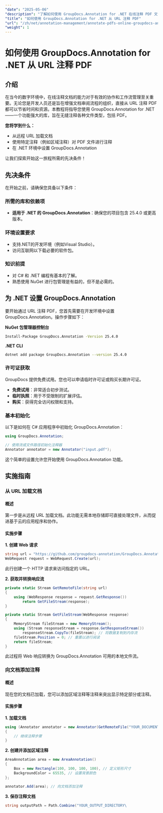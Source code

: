 ```yaml
---
"date": "2025-05-06"
"description": "了解如何使用 GroupDocs.Annotation for .NET 在线注释 PDF 文件。使用高效的注释技术简化文档审阅流程。"
"title": "如何使用 GroupDocs.Annotation for .NET 从 URL 注释 PDF"
"url": "/zh/net/annotation-management/annotate-pdfs-online-groupdocs-annotation-net/"
"weight": 1
---
```


# 如何使用 GroupDocs.Annotation for .NET 从 URL 注释 PDF

## 介绍

在当今的数字环境中，在线注释文档的能力对于有效的协作和工作流管理至关重要。无论您是开发人员还是旨在增强文档审阅流程的组织，直接从 URL 注释 PDF 都可以节省时间和资源。本教程将指导您使用 GroupDocs.Annotation for .NET——一个功能强大的库，旨在无缝注释各种文件类型，包括 PDF。

**您将学到什么：**
- 从远程 URL 加载文档
- 使用特定注释（例如区域注释）对 PDF 文件进行注释
- 在 .NET 环境中设置 GroupDocs.Annotation

让我们探索开始这一旅程所需的先决条件！

## 先决条件

在开始之前，请确保您具备以下条件：

### 所需的库和依赖项
- **适用于 .NET 的 GroupDocs.Annotation**：确保您的项目包含 25.4.0 或更高版本。
  

### 环境设置要求
- 支持.NET的开发环境（例如Visual Studio）。
- 访问互联网以下载必要的软件包。

### 知识前提
- 对 C# 和 .NET 编程有基本的了解。
- 熟悉使用 NuGet 进行包管理是有益的，但不是必需的。

## 为 .NET 设置 GroupDocs.Annotation

要开始通过 URL 注释 PDF，您首先需要在开发环境中设置 GroupDocs.Annotation。操作步骤如下：

**NuGet 包管理器控制台**

```bash
Install-Package GroupDocs.Annotation -Version 25.4.0
```

**\.NET CLI**

```bash
dotnet add package GroupDocs.Annotation --version 25.4.0
```

### 许可证获取

GroupDocs 提供免费试用。您也可以申请临时许可证或购买长期许可证。

- **免费试用**：非常适合初步测试。
- **临时执照**：用于不受限制的扩展评估。
- **购买**：获得完全访问权限和支持。

### 基本初始化

以下是如何在 C# 应用程序中初始化 GroupDocs.Annotation：

```csharp
using GroupDocs.Annotation;

// 使用流或文件路径初始化注释器
Annotator annotator = new Annotator("input.pdf");
```

这个简单的设置允许您开始使用 GroupDocs.Annotation 功能。

## 实施指南

### 从 URL 加载文档

#### 概述

第一步是从远程 URL 加载文档。此功能无需本地存储即可直接处理文件，从而促进基于云的应用程序和协作。

#### 实施步骤

**1. 创建 Web 请求**

```csharp
string url = "https://github.com/groupdocs-annotation/GroupDocs.Annotation-for-.NET/blob/master/Examples/Resources/SampleFiles/input.pdf?raw=true”;
WebRequest request = WebRequest.Create(url);
```

此行创建一个 HTTP 请求来访问指定的 URL。

**2. 获取并转换响应流**

```csharp
private static Stream GetRemoteFile(string url)
{
    using (WebResponse response = request.GetResponse())
        return GetFileStream(response);
}

private static Stream GetFileStream(WebResponse response)
{
    MemoryStream fileStream = new MemoryStream();
    using (Stream responseStream = response.GetResponseStream())
        responseStream.CopyTo(fileStream); // 将数据复制到内存流
    fileStream.Position = 0; // 重置以进行阅读
    return fileStream;
}
```

此过程将 Web 响应转换为 GroupDocs.Annotation 可用的本地文件流。

### 向文档添加注释

#### 概述

现在您的文档已加载，您可以添加区域注释等注释来突出显示特定部分或注释。

#### 实施步骤

**1. 加载文档**

```csharp
using (Annotator annotator = new Annotator(GetRemoteFile("YOUR_DOCUMENT_DIRECTORY/input.pdf")))
{
    // 继续注释步骤
}
```

**2. 创建并添加区域注释**

```csharp
AreaAnnotation area = new AreaAnnotation()
{
    Box = new Rectangle(100, 100, 100, 100), // 定义矩形尺寸
    BackgroundColor = 65535, // 设置背景颜色
};

annotator.Add(area); // 向文档添加注释
```

**3. 保存注释文档**

```csharp
string outputPath = Path.Combine("YOUR_OUTPUT_DIRECTORY\